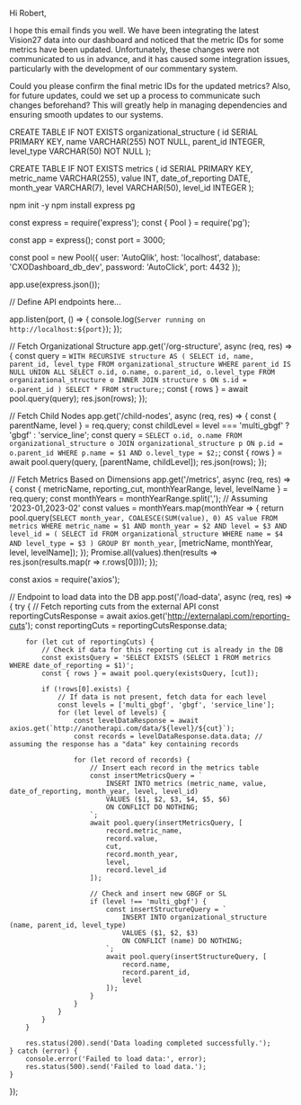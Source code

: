 Hi Robert,

I hope this email finds you well. We have been integrating the latest Vision27 data into our dashboard and noticed that the metric IDs for some metrics have been updated. Unfortunately, these changes were not communicated to us in advance, and it has caused some integration issues, particularly with the development of our commentary system.

Could you please confirm the final metric IDs for the updated metrics? Also, for future updates, could we set up a process to communicate such changes beforehand? This will greatly help in managing dependencies and ensuring smooth updates to our systems.





CREATE TABLE IF NOT EXISTS organizational_structure (
    id SERIAL PRIMARY KEY,
    name VARCHAR(255) NOT NULL,
    parent_id INTEGER,
    level_type VARCHAR(50) NOT NULL
);

CREATE TABLE IF NOT EXISTS metrics (
    id SERIAL PRIMARY KEY,
    metric_name VARCHAR(255),
    value INT,
    date_of_reporting DATE,
    month_year VARCHAR(7),
    level VARCHAR(50),
    level_id INTEGER
);


npm init -y
npm install express pg


const express = require('express');
const { Pool } = require('pg');

const app = express();
const port = 3000;

const pool = new Pool({
    user: 'AutoQlik',
    host: 'localhost',
    database: 'CXODashboard_db_dev',
    password: 'AutoClick',
    port: 4432
});

app.use(express.json());

// Define API endpoints here...

app.listen(port, () => {
    console.log(`Server running on http://localhost:${port}`);
});


// Fetch Organizational Structure
app.get('/org-structure', async (req, res) => {
    const query = `
        WITH RECURSIVE structure AS (
            SELECT id, name, parent_id, level_type FROM organizational_structure WHERE parent_id IS NULL
            UNION ALL
            SELECT o.id, o.name, o.parent_id, o.level_type FROM organizational_structure o
            INNER JOIN structure s ON s.id = o.parent_id
        )
        SELECT * FROM structure;
    `;
    const { rows } = await pool.query(query);
    res.json(rows);
});

// Fetch Child Nodes
app.get('/child-nodes', async (req, res) => {
    const { parentName, level } = req.query;
    const childLevel = level === 'multi_gbgf' ? 'gbgf' : 'service_line';
    const query = `
        SELECT o.id, o.name FROM organizational_structure o
        JOIN organizational_structure p ON p.id = o.parent_id
        WHERE p.name = $1 AND o.level_type = $2;
    `;
    const { rows } = await pool.query(query, [parentName, childLevel]);
    res.json(rows);
});

// Fetch Metrics Based on Dimensions
app.get('/metrics', async (req, res) => {
    const { metricName, reporting_cut, monthYearRange, level, levelName } = req.query;
    const monthYears = monthYearRange.split(','); // Assuming '2023-01,2023-02'
    const values = monthYears.map(monthYear => {
        return pool.query(`
            SELECT month_year, COALESCE(SUM(value), 0) AS value
            FROM metrics
            WHERE metric_name = $1 AND month_year = $2 AND level = $3 AND level_id = (
                SELECT id FROM organizational_structure WHERE name = $4 AND level_type = $3
            )
            GROUP BY month_year
        `, [metricName, monthYear, level, levelName]);
    });
    Promise.all(values).then(results => res.json(results.map(r => r.rows[0])));
});


const axios = require('axios');

// Endpoint to load data into the DB
app.post('/load-data', async (req, res) => {
    try {
        // Fetch reporting cuts from the external API
        const reportingCutsResponse = await axios.get('http://externalapi.com/reporting-cuts');
        const reportingCuts = reportingCutsResponse.data;

        for (let cut of reportingCuts) {
            // Check if data for this reporting cut is already in the DB
            const existsQuery = 'SELECT EXISTS (SELECT 1 FROM metrics WHERE date_of_reporting = $1)';
            const { rows } = await pool.query(existsQuery, [cut]);

            if (!rows[0].exists) {
                // If data is not present, fetch data for each level
                const levels = ['multi_gbgf', 'gbgf', 'service_line'];
                for (let level of levels) {
                    const levelDataResponse = await axios.get(`http://anotherapi.com/data/${level}/${cut}`);
                    const records = levelDataResponse.data.data; // assuming the response has a "data" key containing records

                    for (let record of records) {
                        // Insert each record in the metrics table
                        const insertMetricsQuery = `
                            INSERT INTO metrics (metric_name, value, date_of_reporting, month_year, level, level_id)
                            VALUES ($1, $2, $3, $4, $5, $6)
                            ON CONFLICT DO NOTHING;
                        `;
                        await pool.query(insertMetricsQuery, [
                            record.metric_name,
                            record.value,
                            cut,
                            record.month_year,
                            level,
                            record.level_id
                        ]);

                        // Check and insert new GBGF or SL
                        if (level !== 'multi_gbgf') {
                            const insertStructureQuery = `
                                INSERT INTO organizational_structure (name, parent_id, level_type)
                                VALUES ($1, $2, $3)
                                ON CONFLICT (name) DO NOTHING;
                            `;
                            await pool.query(insertStructureQuery, [
                                record.name,
                                record.parent_id,
                                level
                            ]);
                        }
                    }
                }
            }
        }

        res.status(200).send('Data loading completed successfully.');
    } catch (error) {
        console.error('Failed to load data:', error);
        res.status(500).send('Failed to load data.');
    }
});
